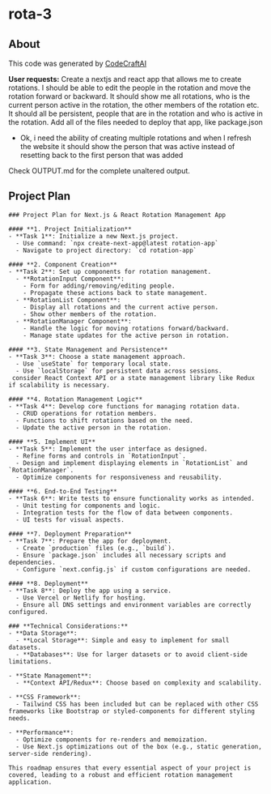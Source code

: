 # rota-3

## About
This code was generated by [CodeCraftAI](https://codecraft.name)

**User requests:**
Create a nextjs and react app that allows me to create rotations. I should be able to edit the people in the rotation and move the rotation forward or backward. It should show me all rotations, who is the current person active in the rotation, the other members of the rotation etc. It should all be persistent, people that are in the rotation and who is active in the rotation. Add all of the files needed to deploy that app, like package.json
- Ok, i need the ability of creating multiple rotations and when I refresh the website it should show the person that was active instead of resetting back to the first person that was added

Check OUTPUT.md for the complete unaltered output.

## Project Plan
```
### Project Plan for Next.js & React Rotation Management App

#### **1. Project Initialization**
- **Task 1**: Initialize a new Next.js project.
  - Use command: `npx create-next-app@latest rotation-app`
  - Navigate to project directory: `cd rotation-app`

#### **2. Component Creation**
- **Task 2**: Set up components for rotation management.
  - **RotationInput Component**: 
    - Form for adding/removing/editing people.
    - Propagate these actions back to state management.
  - **RotationList Component**: 
    - Display all rotations and the current active person.
    - Show other members of the rotation.
  - **RotationManager Component**:
    - Handle the logic for moving rotations forward/backward.
    - Manage state updates for the active person in rotation.

#### **3. State Management and Persistence**
- **Task 3**: Choose a state management approach.
  - Use `useState` for temporary local state.
  - Use `localStorage` for persistent data across sessions.
 consider React Context API or a state management library like Redux if scalability is necessary.

#### **4. Rotation Management Logic**
- **Task 4**: Develop core functions for managing rotation data.
  - CRUD operations for rotation members.
  - Functions to shift rotations based on the need.
  - Update the active person in the rotation.

#### **5. Implement UI**
- **Task 5**: Implement the user interface as designed.
  - Refine forms and controls in `RotationInput`.
  - Design and implement displaying elements in `RotationList` and `RotationManager`.
  - Optimize components for responsiveness and reusability.

#### **6. End-to-End Testing**
- **Task 6**: Write tests to ensure functionality works as intended.
  - Unit testing for components and logic.
  - Integration tests for the flow of data between components.
  - UI tests for visual aspects.

#### **7. Deployment Preparation**
- **Task 7**: Prepare the app for deployment.
  - Create `production` files (e.g., `build`).
  - Ensure `package.json` includes all necessary scripts and dependencies.
  - Configure `next.config.js` if custom configurations are needed.

#### **8. Deployment**
- **Task 8**: Deploy the app using a service.
  - Use Vercel or Netlify for hosting.
  - Ensure all DNS settings and environment variables are correctly configured.

### **Technical Considerations:**
- **Data Storage**:
  - **Local Storage**: Simple and easy to implement for small datasets.
  - **Databases**: Use for larger datasets or to avoid client-side limitations.
  
- **State Management**:
  - **Context API/Redux**: Choose based on complexity and scalability.
  
- **CSS Framework**:
  - Tailwind CSS has been included but can be replaced with other CSS frameworks like Bootstrap or styled-components for different styling needs.

- **Performance**:
  - Optimize components for re-renders and memoization.
  - Use Next.js optimizations out of the box (e.g., static generation, server-side rendering).

This roadmap ensures that every essential aspect of your project is covered, leading to a robust and efficient rotation management application.
```
